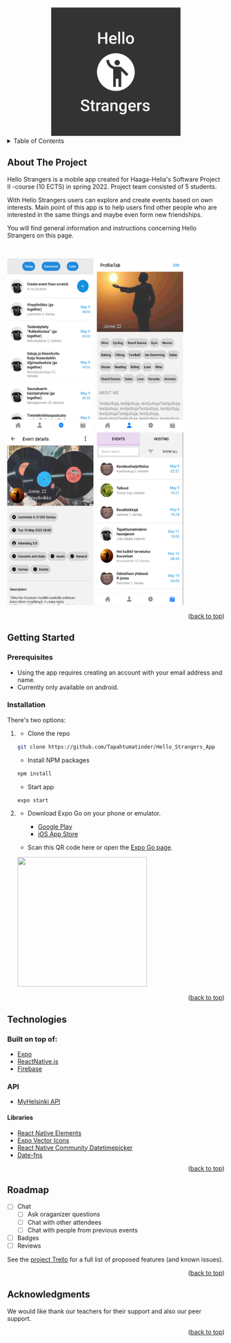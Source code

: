 <div id="top"></div>

<!-- PROJECT LOGO -->
<div align="center">
    <img src="assets/splash.png" alt="Logo" width="300" height="300">
  </a>
</div>

<!-- TABLE OF CONTENTS -->
<details>
  <summary>Table of Contents</summary>
  <ol>
    <li>
      <a href="#about-the-project">About The Project</a>
    </li>
    <li>
      <a href="#getting-started">Getting Started</a>
      <ul>
        <li><a href="#prerequisites">Prerequisites</a></li>
        <li><a href="#installation">Installation</a></li>
      </ul>
    </li>
    <li><a href="#technologies">Technologies</a></li>
    <li><a href="#roadmap">Roadmap</a></li>
    <li><a href="#acknowledgments">Acknowledgments</a></li>
  </ol>
</details>

<!-- ABOUT THE PROJECT -->
## About The Project

Hello Strangers is a mobile app created for Haaga-Helia's Software Project II -course (10 ECTS) in spring 2022. Project team consisted of 5 students.

With Hello Strangers users can explore and create events based on own interests. Main point of this app is to help users find other people who are interested in the same things and maybe even form new friendships.

You will find general information and instructions concerning Hello Strangers on this page.

<br />
  
<img src="assets/MyHelsinkiEvents.png" alt="Logo" width="200" height="400">&nbsp;&nbsp;<img src="assets/ProfileView.png" alt="Logo" width="200" height="400">
<img src="assets/EventView.png" alt="Logo" width="200" height="400">&nbsp;&nbsp;<img src="assets/UserEventss.png" alt="Logo" width="200" height="400">

<p align="right">(<a href="#top">back to top</a>)</p>


<!-- GETTING STARTED -->
## Getting Started
  
### Prerequisites
  - Using the app requires creating an account with your email address and name.
  - Currently only available on android.

### Installation

  There's two options:
  
1.
    - Clone the repo
    ```sh
    git clone https://github.com/Tapahtumatinder/Hello_Strangers_App
    ```
    - Install NPM packages
    ```sh
    npm install
    ```
    - Start app
    ```sh
    expo start
    ```
2.
    - Download Expo Go on your phone or emulator.
      - [Google Play](https://play.google.com/store/apps/details?id=host.exp.exponent&hl=en&gl=US)
      - [iOS App Store](https://apps.apple.com/us/app/expo-go/id982107779)

    - Scan this QR code here or open the [Expo Go page](https://expo.dev/@maruzella/hello_strangers_app).
    <img src="https://qr.expo.dev/expo-go?owner=maruzella&slug=hello_strangers_app&releaseChannel=default&host=exp.host" width="300" height="300">

<p align="right">(<a href="#top">back to top</a>)</p>
  

<!-- Technologies -->
## Technologies

### Built on top of:
* [Expo](https://expo.dev/)
* [ReactNative.js](https://reactnative.dev/)
* [Firebase](https://firebase.google.com/)

### API
* [MyHelsinki API](https://open-api.myhelsinki.fi/)

#### Libraries
* [React Native Elements](https://reactnativeelements.com/)
* [Expo Vector Icons](https://docs.expo.dev/guides/icons/)
* [React Native Community Datetimepicker](https://github.com/react-native-datetimepicker/datetimepicker)
* [Date-fns](https://date-fns.org/)

<p align="right">(<a href="#top">back to top</a>)</p>


<!-- ROADMAP -->
## Roadmap

- [ ] Chat
  - [ ] Ask oraganizer questions
  - [ ] Chat with other attendees
  - [ ] Chat with people from previous events
- [ ] Badges
- [ ] Reviews

See the [project Trello](https://trello.com/b/1zXl95xR/tulevaisuus-sprint) for a full list of proposed features (and known issues).

<p align="right">(<a href="#top">back to top</a>)</p>


<!-- ACKNOWLEDGMENTS -->
## Acknowledgments

We would like thank our teachers for their support and also our peer support.

<p align="right">(<a href="#top">back to top</a>)</p>
